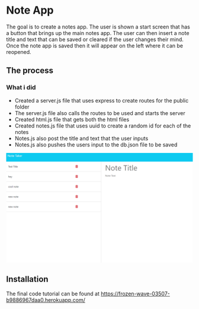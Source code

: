# Note App

The goal is to create a notes app. The user is shown a start screen that has a button that brings up the main notes app. The user can then insert a note title and text that can be saved or cleared if the user changes their mind. Once the note app is saved then it will appear on the left where it can be reopened.

## The process

### What i did
* Created a server.js file that uses express to create routes for the public folder
* The server.js file also calls the routes to be used and starts the server
* Created html.js file that gets both the html files
* Created notes.js file that uses uuid to create a random id for each of the notes
* Notes.js also post the title and text that the user inputs
* Notes.js also pushes the users input to the db.json file to be saved

![Notes app main page with test notes saved](https://github.com/nathan26036/note-app/blob/main/images/note_app.PNG)
  
## Installation 
The final code tutorial can be found at https://frozen-wave-03507-b9886967daa0.herokuapp.com/
